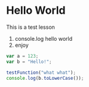 # Hello World

This is a test lesson

1. console.log hello world
2. enjoy

```javascript
var a = 123;
var b = "Hello!";

testFunction("what what");
console.log(b.toLowerCase());
```